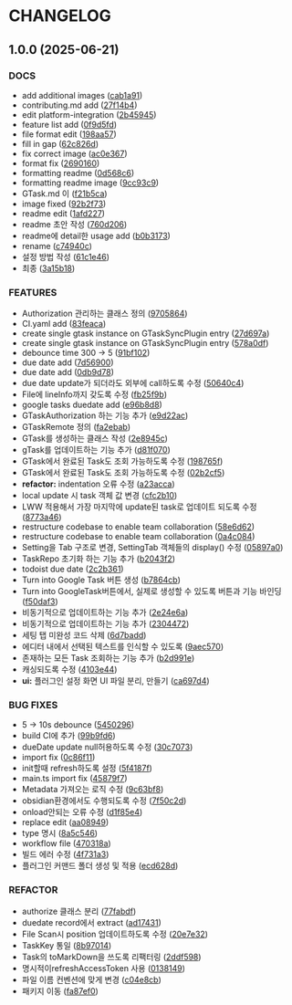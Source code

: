 # CHANGELOG

## 1.0.0 (2025-06-21)

### DOCS

* add additional images ([cab1a91](https://github.com/Obsidian-Tasks-Sync/obsidian-tasks-sync/commit/cab1a910c48be79583e57a8288980481d09218ea))
* contributing.md add ([27f14b4](https://github.com/Obsidian-Tasks-Sync/obsidian-tasks-sync/commit/27f14b43c56e75ae136459039526fc7f8d5a39e2))
* edit platform-integration ([2b45945](https://github.com/Obsidian-Tasks-Sync/obsidian-tasks-sync/commit/2b459452c8f28355c1df032c0a08f2931d4998b2))
* feature list add ([0f9d5fd](https://github.com/Obsidian-Tasks-Sync/obsidian-tasks-sync/commit/0f9d5fd3b0947061a396c642d57b0fcde2b17fa4))
* file format edit ([198aa57](https://github.com/Obsidian-Tasks-Sync/obsidian-tasks-sync/commit/198aa57cf7193816c29bd0b037f8a2a292e09e43))
* fill in gap ([62c826d](https://github.com/Obsidian-Tasks-Sync/obsidian-tasks-sync/commit/62c826d5a0aa866cc043ec6a31ba346bd6712c88))
* fix correct image ([ac0e367](https://github.com/Obsidian-Tasks-Sync/obsidian-tasks-sync/commit/ac0e367c840805fb7e3b45b2468ad09bb15af79a))
* format fix ([2690160](https://github.com/Obsidian-Tasks-Sync/obsidian-tasks-sync/commit/26901606d708d4044229b6e93bc090fdee7aa8a7))
* formatting readme ([0d568c6](https://github.com/Obsidian-Tasks-Sync/obsidian-tasks-sync/commit/0d568c61c9b34331b38490b4b786e24bdbc93991))
* formatting readme image ([9cc93c9](https://github.com/Obsidian-Tasks-Sync/obsidian-tasks-sync/commit/9cc93c92ff53ed4cec780ba33c3d21466be9b71e))
* GTask.md 이 ([f21b5ca](https://github.com/Obsidian-Tasks-Sync/obsidian-tasks-sync/commit/f21b5ca69b4ec0a6802bb14e1a5e93d7cada7881))
* image fixed ([92b2f73](https://github.com/Obsidian-Tasks-Sync/obsidian-tasks-sync/commit/92b2f73594386f05843f06f07b7547da185527eb))
* readme edit ([1afd227](https://github.com/Obsidian-Tasks-Sync/obsidian-tasks-sync/commit/1afd227edb306449d7ea08dcd90dea5b988497e7))
* readme 초안 작성 ([760d206](https://github.com/Obsidian-Tasks-Sync/obsidian-tasks-sync/commit/760d206a86146f119075dd19caa09a5524f7482a))
* readme에 detail한 usage add ([b0b3173](https://github.com/Obsidian-Tasks-Sync/obsidian-tasks-sync/commit/b0b317306100a4767a0397cce80bf0fdb7d71771))
* rename ([c74940c](https://github.com/Obsidian-Tasks-Sync/obsidian-tasks-sync/commit/c74940cd7e03db450352af092869b858f71624d0))
* 설정 방법 작성 ([61c1e46](https://github.com/Obsidian-Tasks-Sync/obsidian-tasks-sync/commit/61c1e466c280ec17694c01c1f59fc45738165657))
* 최종 ([3a15b18](https://github.com/Obsidian-Tasks-Sync/obsidian-tasks-sync/commit/3a15b18804e5d185b03b39a5fad56f18544eba8f))

### FEATURES

* Authorization 관리하는 클래스 정의 ([9705864](https://github.com/Obsidian-Tasks-Sync/obsidian-tasks-sync/commit/970586439a4af9ca9b5ea6cb9ca6d2c6c57c3eb6))
* CI.yaml add ([83feaca](https://github.com/Obsidian-Tasks-Sync/obsidian-tasks-sync/commit/83feaca01c1f96e2f01c87bd66d4d6ef3799f146))
* create single gtask instance on GTaskSyncPlugin entry ([27d697a](https://github.com/Obsidian-Tasks-Sync/obsidian-tasks-sync/commit/27d697acada2803597757bff6c9320460335aea3))
* create single gtask instance on GTaskSyncPlugin entry ([578a0df](https://github.com/Obsidian-Tasks-Sync/obsidian-tasks-sync/commit/578a0dffb58e897a86b781f3fcc8245936cba17d))
* debounce time 300 -> 5 ([91bf102](https://github.com/Obsidian-Tasks-Sync/obsidian-tasks-sync/commit/91bf102d91b587d0e84286f8f78460af0c1049a2))
* due date add ([7d56900](https://github.com/Obsidian-Tasks-Sync/obsidian-tasks-sync/commit/7d56900de98e8d5be85f48851a1154bfb546f382))
* due date add ([0db9d78](https://github.com/Obsidian-Tasks-Sync/obsidian-tasks-sync/commit/0db9d78d1af26604d8792cbb7ce939b9317dec65))
* due date update가 되더라도 외부에 call하도록 수정 ([50640c4](https://github.com/Obsidian-Tasks-Sync/obsidian-tasks-sync/commit/50640c4d610a37e922abe9eeddf47fd13d6c13e0))
* File에 lineInfo까지 갖도록 수정 ([fb25f9b](https://github.com/Obsidian-Tasks-Sync/obsidian-tasks-sync/commit/fb25f9b279ac4fc28ee7a770da101121343ddf8d))
* google tasks duedate add ([e96b8d8](https://github.com/Obsidian-Tasks-Sync/obsidian-tasks-sync/commit/e96b8d8576a5e59beca637d450133715a0dfe15e))
* GTaskAuthorization 하는 기능 추가 ([e9d22ac](https://github.com/Obsidian-Tasks-Sync/obsidian-tasks-sync/commit/e9d22ac1ed3646b81c6a2f918d94fd3680d7ab82))
* GTaskRemote 정의 ([fa2ebab](https://github.com/Obsidian-Tasks-Sync/obsidian-tasks-sync/commit/fa2ebabd9119c49662f616a8c2d7a07aa71b2ab4))
* GTask를 생성하는 클래스 작성 ([2e8945c](https://github.com/Obsidian-Tasks-Sync/obsidian-tasks-sync/commit/2e8945c220601564d58f76ee954615144e67597e))
* gTask를 업데이트하는 기능 추가 ([d81f070](https://github.com/Obsidian-Tasks-Sync/obsidian-tasks-sync/commit/d81f070341053d0c4ca54e322598ac69659c1591))
* GTask에서 완료된 Task도 조회 가능하도록 수정 ([198765f](https://github.com/Obsidian-Tasks-Sync/obsidian-tasks-sync/commit/198765fb21d45e038ee4b9d47a7a35cd6dcdaeb0))
* GTask에서 완료된 Task도 조회 가능하도록 수정 ([02b2cf5](https://github.com/Obsidian-Tasks-Sync/obsidian-tasks-sync/commit/02b2cf5d534c34bd0ad835f1d8e1826280857fc1))
* **refactor:** indentation 오류 수정 ([a23acca](https://github.com/Obsidian-Tasks-Sync/obsidian-tasks-sync/commit/a23acca8e0a792a22c14756e5f104ea01d1129b1))
* local update 시 task 객체 값 변경 ([cfc2b10](https://github.com/Obsidian-Tasks-Sync/obsidian-tasks-sync/commit/cfc2b10ea63756f9de7eedf62e6e6d916df6e5fa))
* LWW 적용해서 가장 마지막에 update된 task로 업데이트 되도록 수정 ([8773a46](https://github.com/Obsidian-Tasks-Sync/obsidian-tasks-sync/commit/8773a46dcb999b0fcda65b10ee3ce8672de3aa64))
* restructure codebase to enable team collaboration ([58e6d62](https://github.com/Obsidian-Tasks-Sync/obsidian-tasks-sync/commit/58e6d62b5f8417438af9d1f70b6b600bf8b1dd1d))
* restructure codebase to enable team collaboration ([0a4c084](https://github.com/Obsidian-Tasks-Sync/obsidian-tasks-sync/commit/0a4c0842904955ddec62111315dd63f05016eaa7))
* Setting을 Tab 구조로 변경, SettingTab 객체들의 display() 수정 ([05897a0](https://github.com/Obsidian-Tasks-Sync/obsidian-tasks-sync/commit/05897a0913d3f838d34d7cc4739b2b98e58021cf))
* TaskRepo 초기화 하는 기능 추가 ([b2043f2](https://github.com/Obsidian-Tasks-Sync/obsidian-tasks-sync/commit/b2043f2e8a5e233674a515acbc32f71bfb46ed57))
* todoist due date ([2c2b361](https://github.com/Obsidian-Tasks-Sync/obsidian-tasks-sync/commit/2c2b3616899bd603cbf4e05bf12d73be22a39b58))
* Turn into Google Task 버튼 생성 ([b7864cb](https://github.com/Obsidian-Tasks-Sync/obsidian-tasks-sync/commit/b7864cb6acbeb7d7d20dbbea28e8c17045e17a15))
* Turn into GoogleTask버튼에서, 실제로 생성할 수 있도록 버튼과 기능 바인딩 ([f50daf3](https://github.com/Obsidian-Tasks-Sync/obsidian-tasks-sync/commit/f50daf3c54ad35eb09dfa050561e87775010f03b))
* 비동기적으로 업데이트하는 기능 추가 ([2e24e6a](https://github.com/Obsidian-Tasks-Sync/obsidian-tasks-sync/commit/2e24e6ae843fc364b44de460fde6533a89eae0a2))
* 비동기적으로 업데이트하는 기능 추가 ([2304472](https://github.com/Obsidian-Tasks-Sync/obsidian-tasks-sync/commit/23044720072f6f4a854dc2f1a774eda47abdef62))
* 세팅 탭 미완성 코드 삭제 ([6d7badd](https://github.com/Obsidian-Tasks-Sync/obsidian-tasks-sync/commit/6d7badd4f8cce72b814e735af6250933febb30d1))
* 에디터 내에서 선택된 텍스트를 인식할 수 있도록 ([9aec570](https://github.com/Obsidian-Tasks-Sync/obsidian-tasks-sync/commit/9aec570a6c8e4179535ed9ecd2beeda5f21e14de))
* 존재하는 모든 Task 조회하는 기능 추가 ([b2d991e](https://github.com/Obsidian-Tasks-Sync/obsidian-tasks-sync/commit/b2d991e79feda612beffadc4873736ef5a62240b))
* 캐싱되도록 수정 ([4103e44](https://github.com/Obsidian-Tasks-Sync/obsidian-tasks-sync/commit/4103e443d8d44d357c691f962656700ffb2b5b7c))
* **ui:** 플러그인 설정 화면 UI 파일 분리, 만들기 ([ca697d4](https://github.com/Obsidian-Tasks-Sync/obsidian-tasks-sync/commit/ca697d4682c92b4654c7d0246efefc451047bba4))

### BUG FIXES

* 5 -> 10s debounce ([5450296](https://github.com/Obsidian-Tasks-Sync/obsidian-tasks-sync/commit/5450296e2f13b83b807164e47602c08c1d3fa4d7))
* build CI에 추가 ([99b9fd6](https://github.com/Obsidian-Tasks-Sync/obsidian-tasks-sync/commit/99b9fd6a44d734b3abd6c0dfd6b1fb1f9598a99e))
* dueDate update null허용하도록 수정 ([30c7073](https://github.com/Obsidian-Tasks-Sync/obsidian-tasks-sync/commit/30c7073d419aef194901f0274e7ece776649fdcc))
* import fix ([0c86f11](https://github.com/Obsidian-Tasks-Sync/obsidian-tasks-sync/commit/0c86f1184b887b94aa827480ae86a781722719fe))
* init할때 refresh하도록 설정 ([5f4187f](https://github.com/Obsidian-Tasks-Sync/obsidian-tasks-sync/commit/5f4187fbbfe63840a2e9dba8442b92a6ef9422bb))
* main.ts import fix ([45879f7](https://github.com/Obsidian-Tasks-Sync/obsidian-tasks-sync/commit/45879f7c0c29d58f6bbf518c4e76e77b4f782b9a))
* Metadata 가져오는 로직 수정 ([9c63bf8](https://github.com/Obsidian-Tasks-Sync/obsidian-tasks-sync/commit/9c63bf82486b2caf16bb06ff91b4bc735a982468))
* obsidian환경에서도 수행되도록 수정 ([7f50c2d](https://github.com/Obsidian-Tasks-Sync/obsidian-tasks-sync/commit/7f50c2dadf4309f0757a0f5498a2ff837fe8f2cc))
* onload안되는 오류 수정 ([d1f85e4](https://github.com/Obsidian-Tasks-Sync/obsidian-tasks-sync/commit/d1f85e46958a9e7f686dfc7d8d76a3355c7902f7))
* replace edit ([aa08949](https://github.com/Obsidian-Tasks-Sync/obsidian-tasks-sync/commit/aa08949b6620ffec1f481d76d4601369700a4d38))
* type 명시 ([8a5c546](https://github.com/Obsidian-Tasks-Sync/obsidian-tasks-sync/commit/8a5c546b0b1a9891fe7e8f99fb72f282d8668116))
* workflow file ([470318a](https://github.com/Obsidian-Tasks-Sync/obsidian-tasks-sync/commit/470318ae7b54ccae1172fda3b8ff5287d6e28a88))
* 빌드 에러 수정 ([4f731a3](https://github.com/Obsidian-Tasks-Sync/obsidian-tasks-sync/commit/4f731a3063f1c4c2ca55783388d612df47a2bdac))
* 플러그인 커맨드 폴더 생성 및 적용 ([ecd628d](https://github.com/Obsidian-Tasks-Sync/obsidian-tasks-sync/commit/ecd628dbe4a53d14b33f091e9f262d102591bb9e))

### REFACTOR

* authorize 클래스 분리 ([77fabdf](https://github.com/Obsidian-Tasks-Sync/obsidian-tasks-sync/commit/77fabdfd2855cea11870043fd5549b5d51f948c5))
* duedate record에서 extract ([ad17431](https://github.com/Obsidian-Tasks-Sync/obsidian-tasks-sync/commit/ad1743106094a8049926851176a7ad4f7f7831e6))
* File Scan시 position 업데이트하도록 수정 ([20e7e32](https://github.com/Obsidian-Tasks-Sync/obsidian-tasks-sync/commit/20e7e32e8a4f3202f5847c996ff1c29cf2b5e0c4))
* TaskKey 통일 ([8b97014](https://github.com/Obsidian-Tasks-Sync/obsidian-tasks-sync/commit/8b97014a135649b7bb4ba2fdda05dda6def3e56b))
* Task의 toMarkDown을 쓰도록 리팩터링 ([2ddf598](https://github.com/Obsidian-Tasks-Sync/obsidian-tasks-sync/commit/2ddf59819371076b114724b24051bc97eb8b9dbc))
* 명시적이refreshAccessToken 사용 ([0138149](https://github.com/Obsidian-Tasks-Sync/obsidian-tasks-sync/commit/013814907ee5c5f5e844fec4cd376fbc810136ff))
* 파일 이름 컨벤션에 맞게 변경 ([c04e8cb](https://github.com/Obsidian-Tasks-Sync/obsidian-tasks-sync/commit/c04e8cb2da110cb290b47b8cee5aedbb2e1c4f24))
* 패키지 이동 ([fa87ef0](https://github.com/Obsidian-Tasks-Sync/obsidian-tasks-sync/commit/fa87ef06881da1ef5cfffcc4a954d85cce3036e4))
